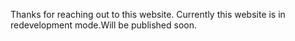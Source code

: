 Thanks for reaching out to this website. Currently this website is in redevelopment mode.Will be published soon.

